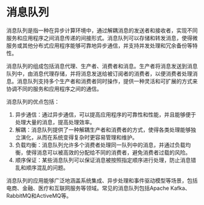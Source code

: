 # 消息队列

消息队列是指一种在异步计算环境中，通过解耦消息的发送者和接收者，实现不同服务和应用程序之间消息传递的间接形式。消息队列可以存储和转发消息，使得微服务或其他分布式应用程序能够可靠地异步通信，并支持并发处理和冗余备份等特性。

消息队列的组成包括消息代理、生产者、消费者和消息。生产者将消息发送到消息队列中，由消息代理存储，并将消息发送给被订阅者的消费者，以便消费者处理消息。消息队列支持多个生产者和消费者同时操作，提供一种灵活和可扩展的方式来协调不同的服务和应用程序之间的通信。

消息队列的优点包括：

1. 异步通信：通过异步通信，可以提高应用程序的可靠性和性能，并且能够便于处理大量的消息，提高处理效率。
2. 解耦：消息队列提供了一种解耦生产者和消费者的方式，使得各类处理能够独立演化，从而在系统变得复杂时更容易管理和维护。
3. 负载均衡：消息队列允许多个消费者处理同一队列中的消息，并通过负载均衡，使得消息可以被高效的分配给不同的消费者，避免消费者过载的风险。
4. 顺序保证：某些消息队列可以保证消息被按照指定顺序进行处理，防止消息错乱和顺序混乱的问题。

消息队列的应用能够广泛地涵盖系统集成、异步处理和事件驱动模型等场景，包括电商、金融、医疗和互联网服务等领域。常见的消息队列包括Apache Kafka、RabbitMQ和ActiveMQ等。
